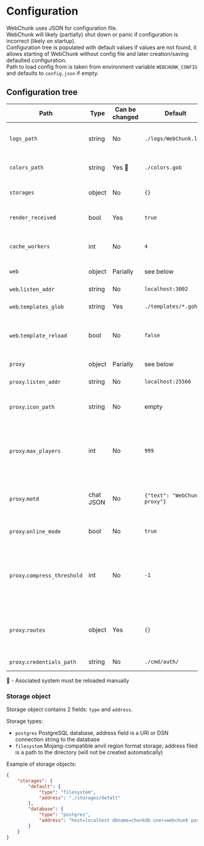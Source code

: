 # Configuration

WebChunk uses JSON for configuration file.\
WebChunk will likely (partially) shut down or panic if configuration is incorrect (likely on startup).\
Configuration tree is populated with default values if values are not found, it allows
starting of WebChunk without config file and later creation/saving defaulted configuration.\
Path to load config from is taken from environment variable `WEBCHUNK_CONFIG` and defaults to `config.json` if empty.

## Configuration tree

| Path | Type | Can be changed | Default | Description |
| --- | --- | --- | --- | --- |
| `logs_path` | string | No | `./logs/WebChunk.log` | Path to log file (will create files and directories if needed) |
| `colors_path` | string | Yes 🔧 |`./colors.gob` | Path to GOB-encoded block color palette |
| `storages` | object | No | `{}` | Contains defined storages, see [Storage object](#storage-object) |
| `render_received` | bool | Yes | `true` | Do render chunks immediately when received |
| `cache_workers` | int | No | `4` | Essentially number of IO threads that read/write from cache |
| `web` | object | Parially | see below | Group for web-related parameters |
| `web`.`listen_addr` | string | No | `localhost:3002` | Web server listen address |
| `web`.`templates_glob` | string | Yes | `./templates/*.gohtml` | Glob for HTML templates |
| `web`.`template_reload` | bool | No | `false` | Automatically reload HTML templates if changes detected (for development) |
| `proxy` | object | Parially | see below | Group for proxy-related parameters |
| `proxy`.`listen_addr` | string | No | `localhost:25566` | Proxy server listen address |
| `proxy`.`icon_path` | string | No | empty | Path to icon for the proxy server query response (can be empty) |
| `proxy`.`max_players` | int | No | `999` | Maximum player count for the proxy server query response (afaik does not actually limit proxied players count) |
| `proxy`.`motd` | chat JSON | No | `{"text": "WebChunk proxy"}` | Message for the proxy server query response (follows Mojang's chat JSON structure) |
| `proxy`.`online_mode` | bool | No | `true` | Same as online-mode on regular Minecraft servers |
| `proxy`.`compress_threshold` | int | No | `-1` | Threshold set the smallest size of raw network payload to compress. Set to 0 to compress all packets. Set to -1 to disable compression. |
| `proxy`.`routes` | object | Yes | `{}` | Place for routing rules of players connecting to proxy (example: `{"FlexCoral": "constantiam.net"}`) |
| `proxy`.`credentials_path` | string | No | `./cmd/auth/` | Path to credentials directory |

🔧 - Asociated system must be reloaded manually

### Storage object

Storage object contains 2 fields: `type` and `address`.

Storage types:

- `postgres` PostgreSQL database, address field is a URI or DSN connection string to the database
- `filesystem` Mojang-compatible anvil region format storage, address filed is a path to the directory (will not be created automatically)

Example of storage objects:

```json
{
    "storages": {
        "default": {
            "type": "filesystem",
            "address": "./storages/defalt"
        },
        "database": {
            "type": "postgres",
            "address": "host=localhost dbname=chunkdb user=webchunk password=chunky81254 port=9182 connect_timeout=3"
        }
    }
}
```
